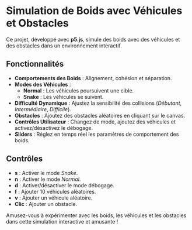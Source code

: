 # Simulation de Boids avec Véhicules et Obstacles

Ce projet, développé avec **p5.js**, simule des boids avec des véhicules et des obstacles dans un environnement interactif.

## Fonctionnalités
- **Comportements des Boids** : Alignement, cohésion et séparation.
- **Modes des Véhicules** :  
  - **Normal** : Les véhicules poursuivent une cible.  
  - **Snake** : Les véhicules se suivent.  
- **Difficulté Dynamique** : Ajustez la sensibilité des collisions (*Débutant*, *Intermédiaire*, *Difficile*).
- **Obstacles** : Ajoutez des obstacles aléatoires en cliquant sur le canvas.
- **Contrôles Utilisateur** : Changez de mode, ajoutez des véhicules et activez/désactivez le débogage.
- **Sliders** : Réglez en temps réel les paramètres de comportement des boids.

## Contrôles
- **s** : Activer le mode *Snake*.  
- **n** : Activer le mode *Normal*.  
- **d** : Activer/désactiver le mode débogage.  
- **f** : Ajouter 10 véhicules aléatoires.  
- **v** : Ajouter un véhicule aléatoire.  
- **Clic** : Ajouter un obstacle.  

Amusez-vous à expérimenter avec les boids, les véhicules et les obstacles dans cette simulation interactive et amusante !
